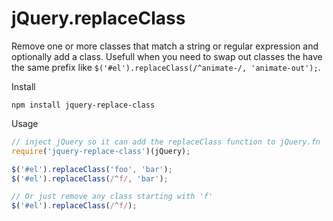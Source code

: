 # jQuery.replaceClass

Remove one or more classes that match a string or regular expression and optionally add a class. Usefull when you need to swap out classes the have the same prefix like `$('#el').replaceClass(/^animate-/, 'animate-out');`.

Install
```
npm install jquery-replace-class
```

Usage
```js
// inject jQuery so it can add the replaceClass function to jQuery.fn
require('jquery-replace-class')(jQuery);

$('#el').replaceClass('foo', 'bar');
$('#el').replaceClass(/^f/, 'bar');

// Or just remove any class starting with 'f'
$('#el').replaceClass(/^f/);
```
